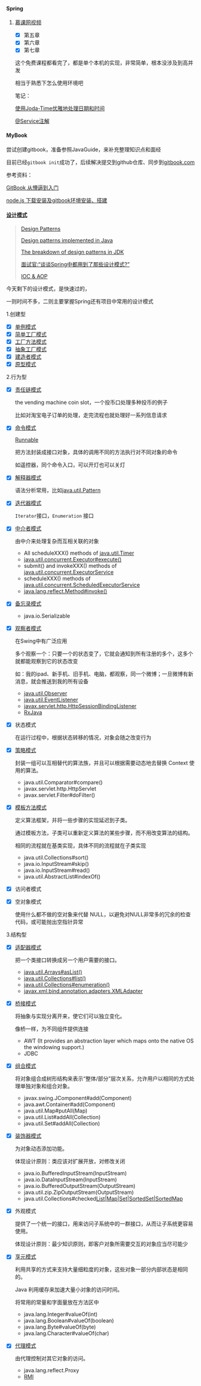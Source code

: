 #### Spring

1. [慕课网视频](https://www.imooc.com/video/18335)

   - [x] 第五章
   - [x] 第六章
   - [x] 第七章

   这个免费课程都看完了，都是单个本机的实现，非常简单，根本没涉及到高并发

   相当于熟悉下怎么使用环境吧

   

   笔记：

   [使用Joda-Time优雅地处理日期和时间](https://www.sohu.com/a/342024049_505800)

   [@Service注解](https://blog.csdn.net/qq_35246620/article/details/59484024?utm_medium=distribute.pc_relevant.none-task-blog-BlogCommendFromMachineLearnPai2-9.nonecase&depth_1-utm_source=distribute.pc_relevant.none-task-blog-BlogCommendFromMachineLearnPai2-9.nonecase)

    
   
#### MyBook

尝试创建gitbook，准备参照JavaGuide，来补充整理知识点和面经

目前已经`gitbook init`成功了，后续解决提交到github仓库、同步到[gitbook.com](https://www.gitbook.com/)

参考资料：

[GitBook 从懵逼到入门](https://blog.csdn.net/lu_embedded/article/details/81100704)

[node.js 下载安装及gitbook环境安装、搭建](https://www.cnblogs.com/lelelong/p/6951734.html)





#### [设计模式](https://cyc2018.github.io/CS-Notes/#/notes/%E8%AE%BE%E8%AE%A1%E6%A8%A1%E5%BC%8F%20-%20%E7%9B%AE%E5%BD%951)

> [Design Patterns](http://www.oodesign.com/)
>
> [Design patterns implemented in Java](http://java-design-patterns.com/)
>
> [The breakdown of design patterns in JDK](http://www.programering.com/a/MTNxAzMwATY.html)
>
> [面试官:“谈谈Spring中都用到了那些设计模式?”](https://blog.csdn.net/weixin_33863087/article/details/91374656?utm_medium=distribute.pc_relevant.none-task-blog-BlogCommendFromMachineLearnPai2-1.nonecase&depth_1-utm_source=distribute.pc_relevant.none-task-blog-BlogCommendFromMachineLearnPai2-1.nonecase)
>
> [IOC & AOP](https://zhuanlan.zhihu.com/p/144241957)

今天剩下的设计模式，是快速过的，

一则时间不多，二则主要掌握Spring还有项目中常用的设计模式

1.创建型

- [x] [单例模式](https://www.oodesign.com/singleton-pattern.html)
- [x] [简单工厂模式](https://www.oodesign.com/factory-pattern.html)
- [x] [工厂方法模式](https://www.oodesign.com/factory-method-pattern.html)
- [x] [抽象工厂模式](https://www.oodesign.com/abstract-factory-pattern.html)
- [x] [建造者模式](https://www.oodesign.com/builder-pattern.html)
- [x] [原型模式](https://www.oodesign.com/prototype-pattern.html)

2.行为型

- [x] [责任链模式](https://www.oodesign.com/chain-of-responsibility-pattern.html)

  the vending machine coin slot，一个投币口处理多种投币的例子

  比如对淘宝电子订单的处理，走完流程也就处理好一系列信息请求

- [x] [命令模式](https://www.oodesign.com/command-pattern.html)

  [Runnable]([java.lang.Runnable](http://docs.oracle.com/javase/8/docs/api/java/lang/Runnable.html))

  把方法封装成接口对象，具体的调用不同的方法执行对不同对象的命令

  如遥控器，同个命令入口，可以开灯也可以关灯

- [x] [解释器模式](https://www.oodesign.com/interpreter-pattern.html)

  语法分析常用，比如[java.util.Pattern](https://docs.oracle.com/javase/8/docs/api/java/util/regex/Pattern.html)

- [x] [迭代器模式](https://www.oodesign.com/interpreter-pattern.html)

  `Iterator`接口，`Enumeration` 接口

- [x] [中介者模式](https://www.oodesign.com/mediator-pattern.html)

  由中介来处理复杂而互相关联的对象

  - All scheduleXXX() methods of [java.util.Timer](http://docs.oracle.com/javase/8/docs/api/java/util/Timer.html)
  - [java.util.concurrent.Executor#execute()](http://docs.oracle.com/javase/8/docs/api/java/util/concurrent/Executor.html#execute-java.lang.Runnable-)
  - submit() and invokeXXX() methods of [java.util.concurrent.ExecutorService](http://docs.oracle.com/javase/8/docs/api/java/util/concurrent/ExecutorService.html)
  - scheduleXXX() methods of [java.util.concurrent.ScheduledExecutorService](http://docs.oracle.com/javase/8/docs/api/java/util/concurrent/ScheduledExecutorService.html)
  - [java.lang.reflect.Method#invoke()](http://docs.oracle.com/javase/8/docs/api/java/lang/reflect/Method.html#invoke-java.lang.Object-java.lang.Object...-)

- [x] [备忘录模式](https://www.oodesign.com/memento-pattern.html)

  - java.io.Serializable

- [x] [观察者模式](https://www.oodesign.com/observer-pattern.html)

  在Swing中有广泛应用

  多个观察一个：只要一个的状态变了，它就会通知到所有注册的多个，这多个就都能观察到它的状态改变

  如：我的ipad、新手机、旧手机、电脑，都观察，同一个微博；一旦微博有新消息，就会推送到我的所有设备

  - [java.util.Observer](http://docs.oracle.com/javase/8/docs/api/java/util/Observer.html)
  - [java.util.EventListener](http://docs.oracle.com/javase/8/docs/api/java/util/EventListener.html)
  - [javax.servlet.http.HttpSessionBindingListener](http://docs.oracle.com/javaee/7/api/javax/servlet/http/HttpSessionBindingListener.html)
  - [RxJava](https://github.com/ReactiveX/RxJava)

- [x] 状态模式

  在运行过程中，根据状态转移的情况，对象会随之改变行为

- [x] [策略模式](https://www.oodesign.com/strategy-pattern.html)

  封装一组可以互相替代的算法族，并且可以根据需要动态地去替换 Context 使用的算法。

  - java.util.Comparator#compare()
  - javax.servlet.http.HttpServlet
  - javax.servlet.Filter#doFilter()

- [x] [模板方法模式](https://www.oodesign.com/template-method-pattern.html)

  定义算法框架，并将一些步骤的实现延迟到子类。

  通过模板方法，子类可以重新定义算法的某些步骤，而不用改变算法的结构。

  相同的流程就在基类实现，具体不同的流程就在子类实现

  - java.util.Collections#sort()
  - java.io.InputStream#skip()
  - java.io.InputStream#read()
  - java.util.AbstractList#indexOf()

- [x] 访问者模式

- [x] 空对象模式

  使用什么都不做的空对象来代替 NULL，以避免对NULL非常多的冗余的检查代码，或可能抛出空指针异常

3.结构型

- [x] [适配器模式](https://www.oodesign.com/adapter-pattern.html)

  把一个类接口转换成另一个用户需要的接口。

  - [java.util.Arrays#asList()](http://docs.oracle.com/javase/8/docs/api/java/util/Arrays.html#asList(T...))
  - [java.util.Collections#list()](https://docs.oracle.com/javase/8/docs/api/java/util/Collections.html#list-java.util.Enumeration-)
  - [java.util.Collections#enumeration()](https://docs.oracle.com/javase/8/docs/api/java/util/Collections.html#enumeration-java.util.Collection-)
  - [javax.xml.bind.annotation.adapters.XMLAdapter](http://docs.oracle.com/javase/8/docs/api/javax/xml/bind/annotation/adapters/XmlAdapter.html#marshal-BoundType-)

- [x] [桥接模式](https://www.oodesign.com/bridge-pattern.html)

  将抽象与实现分离开来，使它们可以独立变化。

  像桥一样，为不同组件提供连接

  - AWT (It provides an abstraction layer which maps onto the native OS the windowing support.)
  - JDBC

- [x] [组合模式](https://www.oodesign.com/composite-pattern.html)

  将对象组合成树形结构来表示“整体/部分”层次关系，允许用户以相同的方式处理单独对象和组合对象。

  - javax.swing.JComponent#add(Component)
  - java.awt.Container#add(Component)
  - java.util.Map#putAll(Map)
  - java.util.List#addAll(Collection)
  - java.util.Set#addAll(Collection)

- [x] [装饰器模式](https://www.oodesign.com/decorator-pattern.html)

  为对象动态添加功能。

  体现设计原则：类应该对扩展开放，对修改关闭

  - java.io.BufferedInputStream(InputStream)
  - java.io.DataInputStream(InputStream)
  - java.io.BufferedOutputStream(OutputStream)
  - java.util.zip.ZipOutputStream(OutputStream)
  - java.util.Collections#checked[List|Map|Set|SortedSet|SortedMap](https://cyc2018.github.io/CS-Notes/#/)

- [x] 外观模式

  提供了一个统一的接口，用来访问子系统中的一群接口，从而让子系统更容易使用。

  体现设计原则：最少知识原则，即客户对象所需要交互的对象应当尽可能少

- [x] [享元模式](https://www.oodesign.com/flyweight-pattern.html)

  利用共享的方式来支持大量细粒度的对象，这些对象一部分内部状态是相同的。

  Java 利用缓存来加速大量小对象的访问时间。

  将常用的常量和字面量放在方法区中

  - java.lang.Integer#valueOf(int)
  - java.lang.Boolean#valueOf(boolean)
  - java.lang.Byte#valueOf(byte)
  - java.lang.Character#valueOf(char)

- [x] [代理模式](https://www.oodesign.com/proxy-pattern.html)

  由代理控制对其它对象的访问。

  - java.lang.reflect.Proxy
  - [RMI](https://www.jianshu.com/p/de85fad05dcb)
